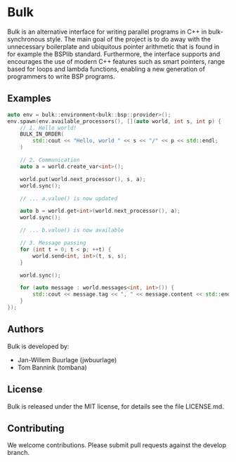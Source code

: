 Bulk
====

Bulk is an alternative interface for writing parallel programs in C++ in bulk-synchronous style. The main goal of the project is to do away with the unnecessary boilerplate and ubiquitous pointer arithmetic that is found in for example the BSPlib standard. Furthermore, the interface supports and encourages the use of modern C++ features such as smart pointers, range based for loops and lambda functions, enabling a new generation of programmers to write BSP programs.

Examples
--------

```cpp
auto env = bulk::environment<bulk::bsp::provider>();
env.spawn(env.available_processors(), [](auto world, int s, int p) {
    // 1. Hello world!
    BULK_IN_ORDER(
        std::cout << "Hello, world " << s << "/" << p << std::endl;
    )

    // 2. Communication
    auto a = world.create_var<int>();

    world.put(world.next_processor(), s, a);
    world.sync();

    // ... a.value() is now updated

    auto b = world.get<int>(world.next_processor(), a);
    world.sync();

    // ... b.value() is now available

    // 3. Message passing
    for (int t = 0; t < p; ++t) {
        world.send<int, int>(t, s, s);
    }

    world.sync();

    for (auto message : world.messages<int, int>()) {
        std::cout << message.tag << ", " << message.content << std::endl;
    }
});

```

Authors
-------

Bulk is developed by:

* Jan-Willem Buurlage (jwbuurlage)
* Tom Bannink (tombana)

License
-------

Bulk is released under the MIT license, for details see the file LICENSE.md.

Contributing
------------

We welcome contributions. Please submit pull requests against the develop branch.
